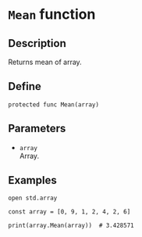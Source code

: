 # ``Mean`` function

## Description
Returns mean of array.

## Define
```
protected func Mean(array)
```

## Parameters
+ ``array`` <br>
Array.

## Examples
```
open std.array

const array = [0, 9, 1, 2, 4, 2, 6]

print(array.Mean(array))  # 3.428571
```
